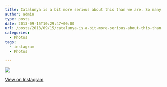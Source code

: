 ```yaml
---
title: Catalunya is a bit more serious about this than we are. So many people.
author: admin
type: posts
date: 2013-09-15T10:29:47+00:00
url: /posts/2013/09/15/catalunya-is-a-bit-more-serious-about-this-than-we-are-so-many-people/
categories:
  - Photos
tags:
  - instagram
  - Photos

---
```

<img src="http://lobban.org/wordpress//HLIC/10a06319d72bafbf11b7bd8d8986d6e5.jpg" class="instagram-image" />

<p class="view-instagram">
  <a href="http://instagram.com/p/eRw3_uqlsw/">View on Instagram</a>
</p>